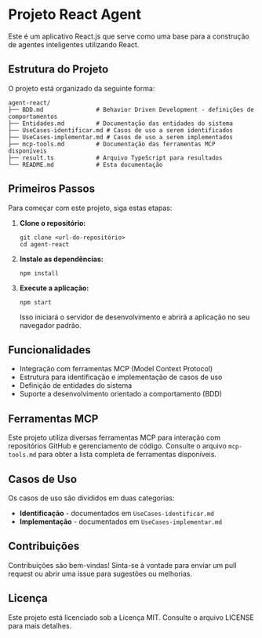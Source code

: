 # Projeto React Agent

Este é um aplicativo React.js que serve como uma base para a construção de agentes inteligentes utilizando React.

## Estrutura do Projeto

O projeto está organizado da seguinte forma:

```
agent-react/
├── BDD.md               # Behavior Driven Development - definições de comportamentos
├── Entidades.md         # Documentação das entidades do sistema
├── UseCases-identificar.md # Casos de uso a serem identificados
├── UseCases-implementar.md # Casos de uso a serem implementados
├── mcp-tools.md         # Documentação das ferramentas MCP disponíveis
├── result.ts            # Arquivo TypeScript para resultados
└── README.md            # Esta documentação
```

## Primeiros Passos

Para começar com este projeto, siga estas etapas:

1. **Clone o repositório:**

   ```
   git clone <url-do-repositório>
   cd agent-react
   ```

2. **Instale as dependências:**

   ```
   npm install
   ```

3. **Execute a aplicação:**

   ```
   npm start
   ```

   Isso iniciará o servidor de desenvolvimento e abrirá a aplicação no seu navegador padrão.

## Funcionalidades

- Integração com ferramentas MCP (Model Context Protocol)
- Estrutura para identificação e implementação de casos de uso
- Definição de entidades do sistema
- Suporte a desenvolvimento orientado a comportamento (BDD)

## Ferramentas MCP

Este projeto utiliza diversas ferramentas MCP para interação com repositórios GitHub e gerenciamento de código. Consulte o arquivo `mcp-tools.md` para obter a lista completa de ferramentas disponíveis.

## Casos de Uso

Os casos de uso são divididos em duas categorias:

- **Identificação** - documentados em `UseCases-identificar.md`
- **Implementação** - documentados em `UseCases-implementar.md`

## Contribuições

Contribuições são bem-vindas! Sinta-se à vontade para enviar um pull request ou abrir uma issue para sugestões ou melhorias.

## Licença

Este projeto está licenciado sob a Licença MIT. Consulte o arquivo LICENSE para mais detalhes.
